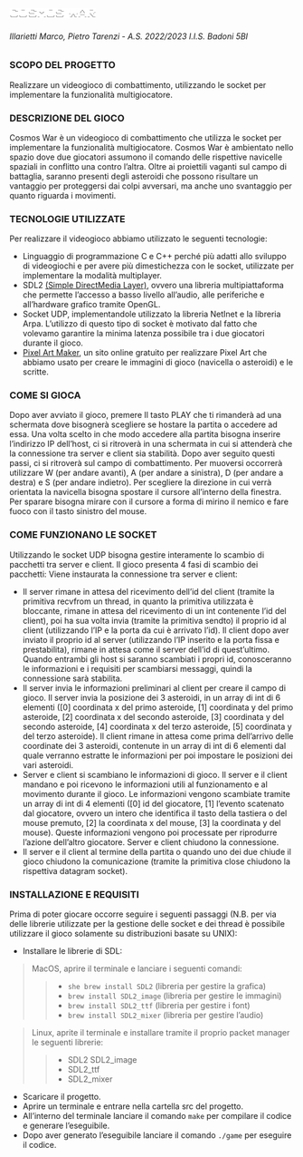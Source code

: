 ![Cosmos War logo](resources/img/cosmos-war.png)

###### Illarietti Marco, Pietro Tarenzi - A.S. 2022/2023 I.I.S. Badoni 5BI

### SCOPO DEL PROGETTO
Realizzare un videogioco di combattimento, utilizzando le socket per implementare la funzionalità multigiocatore.

### DESCRIZIONE DEL GIOCO
Cosmos War è un videogioco di combattimento che utilizza le socket per implementare la funzionalità multigiocatore. 
Cosmos War è ambientato nello spazio dove due giocatori assumono il comando delle rispettive navicelle spaziali in conflitto una contro l’altra. 
Oltre ai proiettili vaganti sul campo di battaglia, saranno presenti degli asteroidi che possono risultare un vantaggio per proteggersi dai colpi avversari,
ma anche uno svantaggio per quanto riguarda i movimenti.

### TECNOLOGIE UTILIZZATE
Per realizzare il videogioco abbiamo utilizzato le seguenti tecnologie: 
- Linguaggio di programmazione C e C++ perché più adatti
allo sviluppo di videogiochi e per avere più dimestichezza con le socket, utilizzate per implementare la modalità multiplayer. 
- SDL2 [(Simple DirectMedia Layer)](https://www.libsdl.org/), ovvero una libreria multipiattaforma che permette l’accesso a basso livello all’audio,
alle periferiche e all’hardware grafico tramite OpenGL. 
- Socket UDP, implementandole utilizzato la libreria NetInet e la libreria Arpa.
L’utilizzo di questo tipo di socket è motivato dal fatto che volevamo garantire la minima latenza possibile tra i due giocatori durante il gioco.
- [Pixel Art Maker](https://www.pixilart.com/), un sito online gratuito per realizzare Pixel Art che abbiamo usato per creare le immagini di gioco (navicella o asteroidi) e le scritte.

### COME SI GIOCA
Dopo aver avviato il gioco, premere Il tasto PLAY che ti rimanderà ad una schermata dove bisognerà scegliere se hostare
la partita o accedere ad essa. Una volta scelto in che modo accedere alla partita bisogna inserire l’indirizzo IP dell’host,
ci si ritroverà in una schermata in cui si attenderà che la connessione tra server e client sia stabilità. Dopo aver seguito questi passi,
ci si ritroverà sul campo di combattimento. Per muoversi occorrerà utilizzare W (per andare avanti), A (per andare a sinistra),
D (per andare a destra) e S (per andare indietro). Per scegliere la direzione in cui verrà orientata la navicella bisogna spostare 
il cursore all’interno della finestra. Per sparare bisogna mirare con il cursore a forma di mirino il nemico e fare fuoco con il tasto sinistro del mouse.

### COME FUNZIONANO LE SOCKET
Utilizzando le socket UDP bisogna gestire interamente lo scambio di pacchetti tra server e client. 
Il gioco presenta 4 fasi di scambio dei pacchetti: Viene instaurata la connessione tra server e client:
- Il server rimane in attesa del ricevimento dell’id del client (tramite la primitiva recvfrom un thread, 
in quanto la primitiva utilizzata è bloccante, rimane in attesa del ricevimento di un int contenente l’id del client), 
poi ha sua volta invia (tramite la primitiva sendto) il proprio id al client (utilizzando l’IP e la porta da cui è arrivato l’id).
Il client dopo aver inviato il proprio id al server (utilizzando l’IP inserito e la porta fissa e prestabilita), rimane in attesa
come il server dell’id di quest’ultimo. Quando entrambi gli host si saranno scambiati i propri id, conosceranno le informazioni e
i requisiti per scambiarsi messaggi, quindi la connessione sarà stabilita. 
- Il server invia le informazioni preliminari al client per creare il campo di gioco. Il server invia la posizione dei 3 asteroidi, in un array di int di 6 elementi 
([0] coordinata x del primo asteroide, [1] coordinata y del primo asteroide, [2] coordinata x del secondo asteroide,
[3] coordinata y del secondo asteroide, [4] coordinata x del terzo asteroide, [5] coordinata y del terzo asteroide).
Il client rimane in attesa come prima dell’arrivo delle coordinate dei 3 asteroidi, contenute in un array di int di 6 elementi
dal quale verranno estratte le informazioni per poi impostare le posizioni dei vari asteroidi.
- Server e client si scambiano le informazioni di gioco. Il server e il client mandano e poi ricevono le informazioni utili al funzionamento e al movimento durante il gioco.
Le informazioni vengono scambiate tramite un array di int di 4 elementi ([0] id del giocatore, [1] l’evento scatenato dal giocatore,
ovvero un intero che identifica il tasto della tastiera o del mouse premuto, [2] la coordinata x del mouse, [3] la coordinata y del mouse).
Queste informazioni vengono poi processate per riprodurre l’azione dell’altro giocatore. Server e client chiudono la connessione.
- Il server e il client al termine della partita o quando uno dei due chiude il gioco chiudono la comunicazione (tramite la primitiva close chiudono la rispettiva datagram socket).

### INSTALLAZIONE E REQUISITI

Prima di poter giocare occorre seguire i seguenti passaggi (N.B. per via delle librerie utilizzate per la gestione delle socket e dei thread
è possibile utilizzare il gioco solamente su distribuzioni basate su UNIX):

- Installare le librerie di SDL: 
> MacOS, aprire il terminale e lanciare i seguenti comandi:
>> - ```she brew install SDL2```
(libreria per gestire la grafica)
>> - ```brew install SDL2_image``` (libreria per gestire le immagini)
>> - ```brew install SDL2_ttf``` (libreria per gestire i font)
>> - ```brew install SDL2_mixer``` (libreria per gestire l’audio)

> Linux, aprite il terminale e installare tramite il proprio packet manager le seguenti librerie:
>> - SDL2 SDL2_image 
>> - SDL2_ttf 
>> - SDL2_mixer 

- Scaricare il progetto.
- Aprire un terminale e entrare nella cartella src del progetto.
- All’interno del terminale lanciare il comando ```make``` per compilare il codice e generare l’eseguibile. 
- Dopo aver generato l’eseguibile lanciare il comando ```./game``` per eseguire il codice.